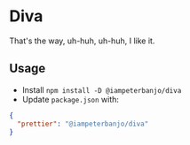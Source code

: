 # Diva

That's the way, uh-huh, uh-huh, I like it.

## Usage

- Install `npm install -D @iampeterbanjo/diva`
- Update `package.json` with:

```json
{
  "prettier": "@iampeterbanjo/diva"
}
```
